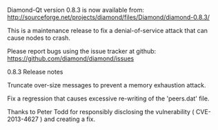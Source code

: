 Diamond-Qt version 0.8.3 is now available from:
  http://sourceforge.net/projects/diamond/files/Diamond/diamond-0.8.3/

This is a maintenance release to fix a denial-of-service attack that
can cause nodes to crash.

Please report bugs using the issue tracker at github:
  https://github.com/diamond/diamond/issues

0.8.3 Release notes

Truncate over-size messages to prevent a memory exhaustion attack.

Fix a regression that causes excessive re-writing of the 'peers.dat' file.


Thanks to Peter Todd for responsibly disclosing the vulnerability
( CVE-2013-4627 ) and creating a fix.
